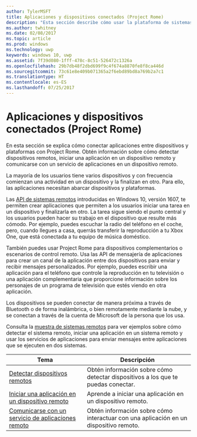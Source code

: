 ```yaml
---
author: TylerMSFT
title: Aplicaciones y dispositivos conectados (Project Rome)
description: "Esta sección describe cómo usar la plataforma de sistemas remotos para descubrir dispositivos remotos, iniciar una aplicación en un dispositivo remoto y comunicarse con un servicio de aplicaciones en un dispositivo remoto."
ms.author: twhitney
ms.date: 02/08/2017
ms.topic: article
ms.prod: windows
ms.technology: uwp
keywords: windows 10, uwp
ms.assetid: 7f39d080-1fff-478c-8c51-526472c1326a
ms.openlocfilehash: 29b7db48f2dbd699f9c4f674a8870fe8f8ca446d
ms.sourcegitcommit: 73c61e8e409b071365a2f6ebd89bd8a769b2a7c1
ms.translationtype: HT
ms.contentlocale: es-ES
ms.lasthandoff: 07/25/2017
---
```

# <a name="connected-apps-and-devices-project-rome"></a>Aplicaciones y dispositivos conectados (Project Rome)

En esta sección se explica cómo conectar aplicaciones entre dispositivos y plataformas con Project Rome. Obtén información sobre cómo detectar dispositivos remotos, iniciar una aplicación en un dispositivo remoto y comunicarse con un servicio de aplicaciones en un dispositivo remoto.

La mayoría de los usuarios tiene varios dispositivos y con frecuencia comienzan una actividad en un dispositivo y la finalizan en otro. Para ello, las aplicaciones necesitan abarcar dispositivos y plataformas.

Las [API de sistemas remotos](https://msdn.microsoft.com/library/windows/apps/Windows.System.RemoteSystems) introducidas en Windows 10, versión 1607, te permiten crear aplicaciones que permiten a los usuarios iniciar una tarea en un dispositivo y finalizarla en otro. La tarea sigue siendo el punto central y los usuarios pueden hacer su trabajo en el dispositivo que resulte más cómodo. Por ejemplo, puedes escuchar la radio del teléfono en el coche, pero, cuando llegues a casa, querrás transferir la reproducción a tu Xbox One, que está conectada a tu equipo de música doméstico.

También puedes usar Project Rome para dispositivos complementarios o escenarios de control remoto. Usa las API de mensajería de aplicaciones para crear un canal de la aplicación entre dos dispositivos para enviar y recibir mensajes personalizados. Por ejemplo, puedes escribir una aplicación para el teléfono que controle la reproducción en tu televisión o una aplicación complementaria que proporcione información sobre los personajes de un programa de televisión que estés viendo en otra aplicación.  

Los dispositivos se pueden conectar de manera próxima a través de Bluetooth o de forma inalámbrica, o bien remotamente mediante la nube, y se conectan a través de la cuenta de Microsoft de la persona que los usa.

Consulta la [muestra de sistemas remotos](https://github.com/Microsoft/Windows-universal-samples/tree/dev/Samples/RemoteSystems ) para ver ejemplos sobre cómo detectar el sistema remoto, iniciar una aplicación en un sistema remoto y usar los servicios de aplicaciones para enviar mensajes entre aplicaciones que se ejecuten en dos sistemas.

| Tema | Descripción |
|-------|-------------|
| [Detectar dispositivos remotos](discover-remote-devices.md)  | Obtén información sobre cómo detectar dispositivos a los que te puedas conectar. |
| [Iniciar una aplicación en un dispositivo remoto](launch-a-remote-app.md) | Aprende a iniciar una aplicación en un dispositivo remoto.  |
| [Comunicarse con un servicio de aplicaciones remoto](communicate-with-a-remote-app-service.md) | Obtén información sobre cómo interactuar con una aplicación en un dispositivo remoto. |
